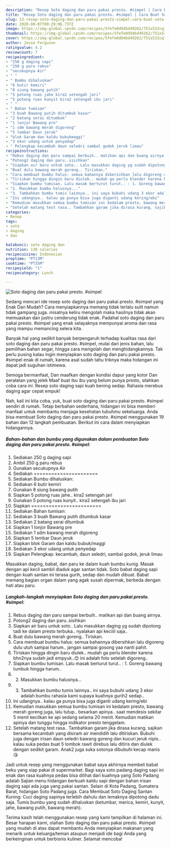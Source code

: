 ```yaml
---
description: "Resep Soto daging dan paru pakai presto. #simpel | Cara Buat Soto daging dan paru pakai presto. #simpel Yang Enak dan Simpel"
title: "Resep Soto daging dan paru pakai presto. #simpel | Cara Buat Soto daging dan paru pakai presto. #simpel Yang Enak dan Simpel"
slug: 13-resep-soto-daging-dan-paru-pakai-presto-simpel-cara-buat-soto-daging-dan-paru-pakai-presto-simpel-yang-enak-dan-simpel
date: 2020-08-07T09:29:06.737Z
image: https://img-global.cpcdn.com/recipes/5fefe0d94bd49262/751x532cq70/soto-daging-dan-paru-pakai-presto-simpel-foto-resep-utama.jpg
thumbnail: https://img-global.cpcdn.com/recipes/5fefe0d94bd49262/751x532cq70/soto-daging-dan-paru-pakai-presto-simpel-foto-resep-utama.jpg
cover: https://img-global.cpcdn.com/recipes/5fefe0d94bd49262/751x532cq70/soto-daging-dan-paru-pakai-presto-simpel-foto-resep-utama.jpg
author: Jesse Ferguson
ratingvalue: 4.2
reviewcount: 7
recipeingredient:
- "250 g daging sapi"
- "250 g paru rebus"
- "secukupnya Air"
- " "
- " Bumbu dihaluskan"
- "6 butir kemiri"
- "8 siung bawang putih"
- "5 potong ruas jahe kira2 setengah jari"
- "5 potong ruas kunyit kira2 setengah ibu jari"
- " "
- " Bahan tumisan"
- "3 buah Bawang putih ditumbuk kasar"
- "2 batang serai ditumbuk"
- "1 lonjor Bawang pre"
- "1 sdm bawang merah digoreng"
- "5 lembar Daun jeruk"
- "blok Garam dan kaldu bubukmaggi"
- "3 ekor udang untuk penyedap"
- " Pelengkap kecambah daun seledri sambal godok jeruk limau"
recipeinstructions:
- "Rebus daging dan paru sampai berbuih.. matikan api dan buang airnya."
- "Potong2 daging dan paru..sisihkan"
- "Siapkan air baru untuk soto.. Lalu masukkan daging yg sudah dipotong tadi ke dalam presto terbuka.. nyalakan api keciiil saja.."
- "Buat dulu bawang merah goreng.. Tiriskan."
- "Cara membuat bumbu halus: semua bahannya dibersihkan lalu digoreng dulu utuh sampai harum.. jangan sampai gosong yaa nanti pahit."
- "Tiriskan hingga dingin baru diulek.. mudah ga perlu blender karena bhn2nya sudah jadi empyuk..😊 ini adalah foto setelah digoreng.."
- "Siapkan bumbu tumisan. Lalu masak berturut turut.. : 1. Goreng bawang tumbuk hingga harum.."
- "2. Masukkan bumbu halusnya..."
- "3. Tambahkan bumbu tumis lainnya.. ini saya bubuhi udang 3 ekor adalah bumbu rahasia kami supaya kuahnya gurih2 sedap.."
- "Ini udangnya.. kalau ga punya bisa juga diganti udang kering/ebi"
- "Kemudian masukkan semua bumbu tumisan ini kedalam presto, bawang merah goreng juga, lalu tutup.. besarkan apinya.. saat mendesis sekitar 5 menit kecilkan ke api sedang selama 20 menit. Kemudian matikan apinya dan tunggu hingga indikator presto tenggelam."
- "Setelah matang test rasa.. Tambahkan garam jika dirasa kurang. sajikan bersama kecambah yang disiram air mendidih lalu ditiriskan. Bubuhi juga dengan irisan daun seledri bawang goreng dan kucuri jeruk nipis.. kalau suka pedas buat 5 lombok rawit direbus lalu ditiris dan diulek dengan sedikit garam. Anak2 juga suka sotonya dibubuhi kecap manis 😘"
categories:
- Resep
tags:
- soto
- daging
- dan

katakunci: soto daging dan 
nutrition: 130 calories
recipecuisine: Indonesian
preptime: "PT13M"
cooktime: "PT35M"
recipeyield: "1"
recipecategory: Lunch

---
```



![Soto daging dan paru pakai presto. #simpel](https://img-global.cpcdn.com/recipes/5fefe0d94bd49262/751x532cq70/soto-daging-dan-paru-pakai-presto-simpel-foto-resep-utama.jpg)

Sedang mencari ide resep soto daging dan paru pakai presto. #simpel yang Enak Dan Mudah? Cara menyiapkannya memang tidak terlalu sulit namun tidak gampang juga. misalnya keliru mengolah maka hasilnya tidak akan memuaskan dan justru cenderung tidak enak. Padahal soto daging dan paru pakai presto. #simpel yang enak selayaknya mempunyai aroma dan rasa yang mampu memancing selera kita.

Banyak hal yang sedikit banyak berpengaruh terhadap kualitas rasa dari soto daging dan paru pakai presto. #simpel, mulai dari jenis bahan, lalu pemilihan bahan segar, hingga cara mengolah dan menghidangkannya. Tak perlu pusing kalau ingin menyiapkan soto daging dan paru pakai presto. #simpel enak di rumah, karena asal sudah tahu triknya maka hidangan ini dapat jadi suguhan istimewa.

Semoga bermanfaat, Dan maafkan dengan kondisi dapur yang kotor Dan peralatan yang jelek Maaf buat ibu ibu yang belum punya presto, silahkan coba cara ini. Resep soto daging sapi kuah bening sedap. Rahasia merebus daging agar cepat empuk!


Nah, kali ini kita coba, yuk, buat soto daging dan paru pakai presto. #simpel sendiri di rumah. Tetap berbahan sederhana, hidangan ini bisa memberi manfaat untuk membantu menjaga kesehatan tubuhmu sekeluarga. Anda bisa membuat Soto daging dan paru pakai presto. #simpel menggunakan 19 bahan dan 12 langkah pembuatan. Berikut ini cara dalam menyiapkan hidangannya.

<!--inarticleads1-->

##### Bahan-bahan dan bumbu yang digunakan dalam pembuatan Soto daging dan paru pakai presto. #simpel:

1. Sediakan 250 g daging sapi
1. Ambil 250 g paru rebus
1. Gunakan secukupnya Air
1. Sediakan  ======================
1. Sediakan  Bumbu dihaluskan:
1. Sediakan 6 butir kemiri
1. Gunakan 8 siung bawang putih
1. Siapkan 5 potong ruas jahe.. kira2 setengah jari
1. Gunakan 5 potong ruas kunyit.. kira2 setengah ibu jari
1. Siapkan  ========================
1. Sediakan  Bahan tumisan:
1. Sediakan 3 buah Bawang putih ditumbuk kasar
1. Sediakan 2 batang serai ditumbuk
1. Siapkan 1 lonjor Bawang pre
1. Sediakan 1 sdm bawang merah digoreng
1. Siapkan 5 lembar Daun jeruk
1. Siapkan blok Garam dan kaldu bubuk/maggi
1. Sediakan 3 ekor udang untuk penyedap
1. Siapkan  Pelengkap: kecambah, daun seledri, sambal godok, jeruk limau


Masukkan daging, babat, dan paru ke dalam kuah bumbu kunig. Masak dengan api kecil sambil diaduk agar santan tidak. Soto babat daging sapi dengan kuah santan ini terasa gurih, sedap dan mudah dibuat. Babat memang bagian organ dalam yang agak susah dipermak, berbeda dengan hati atau paru. 

<!--inarticleads2-->

##### Langkah-langkah menyiapkan Soto daging dan paru pakai presto. #simpel:

1. Rebus daging dan paru sampai berbuih.. matikan api dan buang airnya.
1. Potong2 daging dan paru..sisihkan
1. Siapkan air baru untuk soto.. Lalu masukkan daging yg sudah dipotong tadi ke dalam presto terbuka.. nyalakan api keciiil saja..
1. Buat dulu bawang merah goreng.. Tiriskan.
1. Cara membuat bumbu halus: semua bahannya dibersihkan lalu digoreng dulu utuh sampai harum.. jangan sampai gosong yaa nanti pahit.
1. Tiriskan hingga dingin baru diulek.. mudah ga perlu blender karena bhn2nya sudah jadi empyuk..😊 ini adalah foto setelah digoreng..
1. Siapkan bumbu tumisan. Lalu masak berturut turut.. : 1. Goreng bawang tumbuk hingga harum..
1. 2. Masukkan bumbu halusnya...
1. 3. Tambahkan bumbu tumis lainnya.. ini saya bubuhi udang 3 ekor adalah bumbu rahasia kami supaya kuahnya gurih2 sedap..
1. Ini udangnya.. kalau ga punya bisa juga diganti udang kering/ebi
1. Kemudian masukkan semua bumbu tumisan ini kedalam presto, bawang merah goreng juga, lalu tutup.. besarkan apinya.. saat mendesis sekitar 5 menit kecilkan ke api sedang selama 20 menit. Kemudian matikan apinya dan tunggu hingga indikator presto tenggelam.
1. Setelah matang test rasa.. Tambahkan garam jika dirasa kurang. sajikan bersama kecambah yang disiram air mendidih lalu ditiriskan. Bubuhi juga dengan irisan daun seledri bawang goreng dan kucuri jeruk nipis.. kalau suka pedas buat 5 lombok rawit direbus lalu ditiris dan diulek dengan sedikit garam. Anak2 juga suka sotonya dibubuhi kecap manis 😘


Jadi untuk resep yang menggunakan babat saya akhirnya membeli babat beku yang siap pakai di supermarket. Bagi saya soto padang daging sapi ini enak dan rasa kuahnya pedas bisa dilihat dari kuahnya yang Soto Padang adalah Sajian menu hidangan berkuah kaldu sapi dengan bahan irisan daging sapi ada juga yang pakai santan. Selain di Kota Padang, Sumatera Barat, hidangan Soto Padang juga. Cara Membuat Soto Daging Santan Kuning: Cuci daging sapinya terlebih dahulu dan lemaknya dipotong dadu saja. Tumis bumbu yang sudah dihaluskan (ketumbar, merica, kemiri, kunyit, jahe, bawang putih, bawang merah). 

Terima kasih telah menggunakan resep yang kami tampilkan di halaman ini. Besar harapan kami, olahan Soto daging dan paru pakai presto. #simpel yang mudah di atas dapat membantu Anda menyiapkan makanan yang menarik untuk keluarga/teman ataupun menjadi ide bagi Anda yang berkeinginan untuk berbisnis kuliner. Selamat mencoba!
